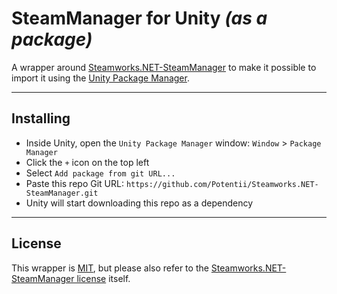 # SteamManager for Unity _(as a package)_

A wrapper around [Steamworks.NET-SteamManager](https://github.com/rlabrecque/Steamworks.NET-SteamManager) to make it possible to import it using the [Unity Package Manager](https://docs.unity3d.com/Manual/Packages.html).

---

## Installing

- Inside Unity, open the `Unity Package Manager` window: `Window` > `Package Manager`
- Click the `+` icon on the top left
- Select `Add package from git URL...`
- Paste this repo Git URL: `https://github.com/Potentii/Steamworks.NET-SteamManager.git`
- Unity will start downloading this repo as a dependency

---

## License

This wrapper is [MIT](LICENSE), but please also refer to the [Steamworks.NET-SteamManager license](https://github.com/rlabrecque/Steamworks.NET-SteamManager/blob/master/LICENSE.txt) itself.